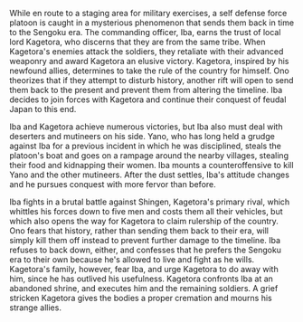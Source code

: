While en route to a staging area for military exercises, a self defense force platoon is caught in a mysterious phenomenon that sends them back in time to the Sengoku era. The commanding officer, Iba, earns the trust of local lord Kagetora, who discerns that they are from the same tribe. When Kagetora's enemies attack the soldiers, they retaliate with their advanced weaponry and award Kagetora an elusive victory. Kagetora, inspired by his newfound allies, determines to take the rule of the country for himself. Ono theorizes that if they attempt to disturb history, another rift will open to send them back to the present and prevent them from altering the timeline. Iba decides to join forces with Kagetora and continue their conquest of feudal Japan to this end.

Iba and Kagetora achieve numerous victories, but Iba also must deal with deserters and mutineers on his side. Yano, who has long held a grudge against Iba for a previous incident in which he was disciplined, steals the platoon's boat and goes on a rampage around the nearby villages, stealing their food and kidnapping their women. Iba mounts a counteroffensive to kill Yano and the other mutineers. After the dust settles, Iba's attitude changes and he pursues conquest with more fervor than before.

Iba fights in a brutal battle against Shingen, Kagetora's primary rival, which whittles his forces down to five men and costs them all their vehicles, but which also opens the way for Kagetora to claim rulership of the country. Ono fears that history, rather than sending them back to their era, will simply kill them off instead to prevent further damage to the timeline. Iba refuses to back down, either, and confesses that he prefers the Sengoku era to their own because he's allowed to live and fight as he wills. Kagetora's family, however, fear Iba, and urge Kagetora to do away with him, since he has outlived his usefulness. Kagetora confronts Iba at an abandoned shrine, and executes him and the remaining soldiers. A grief stricken Kagetora gives the bodies a proper cremation and mourns his strange allies.
